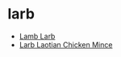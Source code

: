 # larb

 * [Lamb Larb](../../index/l/lamb-larb.json)
 * [Larb   Laotian Chicken Mince](../../index/l/larb---laotian-chicken-mince.json)
